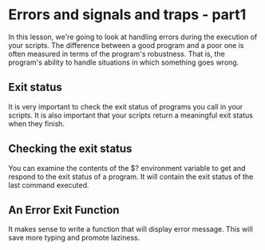 # Errors and signals and traps - part1
In this lesson, we're going to look at handling errors during the execution of your scripts.
The difference between a good program and a poor one is often measured in terms of the program's robustness. That is, the program's ability to handle situations in which something goes wrong.

## Exit status
It is very important to check the exit status of programs you call in your scripts. It is also important that your scripts return a meaningful exit status when they finish.

## Checking the exit status
You can examine the contents of the $? environment variable to get and respond to the exit status of a program. It will contain the exit status of the last command executed.

## An Error Exit Function
It makes sense to write a function that will display error message. This will save more typing and promote laziness.
<!--stackedit_data:
eyJoaXN0b3J5IjpbLTUzOTQxMTQzOSwtMjA4ODc0NjYxMl19
-->